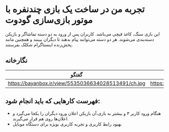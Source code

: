 # تجربه من در ساخت یک بازی چندنفره با موتور بازی‌سازی گودوت


این بازی سنگ، کاغذ قیچی می‌باشد. کاربران پس از ورود به دو دسته تماشاگر و بازیکن دسته‌بندی می‌شوند. هر دو دسته می‌توانند پیام بدهند تا دیگران ببینند و همچنین مانند پخش‌زنده اینستاگرام شکلک بفرستند.


## نگارخانه


| گفتگو                                               | شکلک                                                |
|-----------------------------------------------------|-----------------------------------------------------|
| https://bayanbox.ir/view/5535036634028513491/ch.jpg | https://bayanbox.ir/view/7516569336036495895/em.jpg |


## فهرست کارهایی که باید انجام شود:
- هنگام ورود کاربر ۳ و بیشتر به بازی،آن بازیکن اعلان ورود دیگران را یکجا می‌گیرد و اعلان‌ها روی هم قرار می‌گیرند.
- بهبود رابط کاربری و تجربه کاربری بویژه برای دستگاه موبایل
